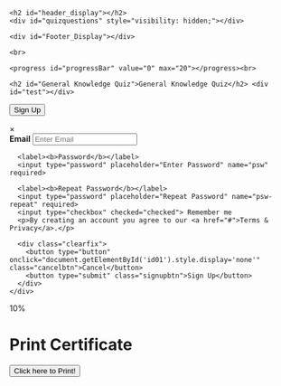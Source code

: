 <!DOCTYPE html> 
<html>
<head>
	<title>Kevins Quiz</title>
    <meta charset="UTF-8">
    <link rel="stylesheet" type="text/css" href="css/style.css">
    <script src="js/quiz.js"></script>
</head>
<body>

    <h2 id="header_display"></h2>
    <div id="quizquestions" style="visibility: hidden;"></div>

    <div id="Footer_Display"></div>

    <br>

    <progress id="progressBar" value="0" max="20"></progress><br>

    <h2 id="General Knowledge Quiz">General Knowledge Quiz</h2> <div id="test"></div>
	
 <!-- Button to open the modal -->
<button onclick="document.getElementById('id01').style.display='block'">Sign Up</button>

<!-- The Modal (contains the Sign Up form) -->
<div id="id01" class="modal">
  <span onclick="document.getElementById('id01').style.display='none'" class="close" title="Close Modal">&times;</span>
  <form class="modal-content animate" action="/action_page.php">
    <div class="container">
      <label><b>Email</b></label>
      <input type="text" placeholder="Enter Email" name="email" required>

      <label><b>Password</b></label>
      <input type="password" placeholder="Enter Password" name="psw" required>

      <label><b>Repeat Password</b></label>
      <input type="password" placeholder="Repeat Password" name="psw-repeat" required>
      <input type="checkbox" checked="checked"> Remember me
      <p>By creating an account you agree to our <a href="#">Terms & Privacy</a>.</p>

      <div class="clearfix">
        <button type="button" onclick="document.getElementById('id01').style.display='none'" class="cancelbtn">Cancel</button>
        <button type="submit" class="signupbtn">Sign Up</button>
      </div>
    </div>
  </form>
</div>
<!-- progress bar--> 
<div id="myProgress">
  <div id="myBar">10%</div>
</div>
<!-- print button -->
<div id="printableArea">
      <h1>Print Certificate</h1>
</div>

<input type="button" onclick="printDiv('printableArea')" value="Click here to Print!" />

</body> 
</html>
